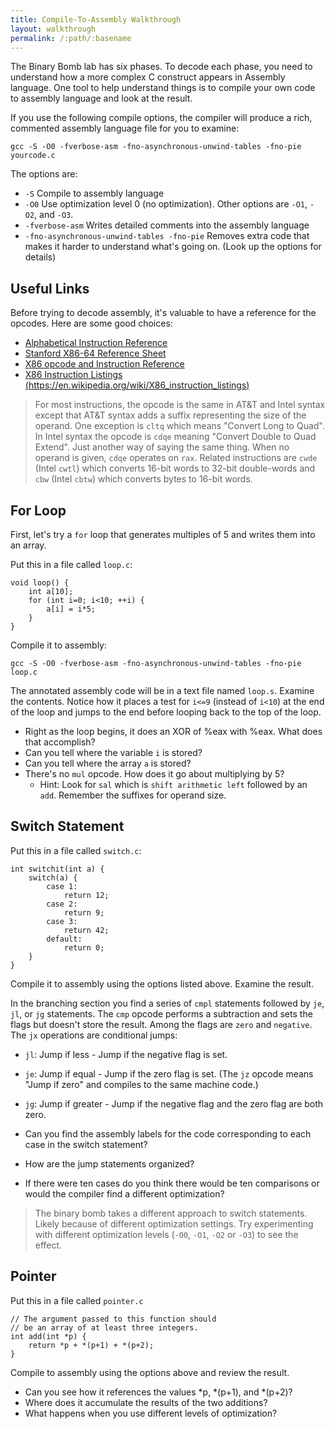 ```yaml
---
title: Compile-To-Assembly Walkthrough
layout: walkthrough
permalink: /:path/:basename
---
```

The Binary Bomb lab has six phases. To decode each phase, you need to understand how a more complex C construct appears in Assembly language. One tool to help understand things is to compile your own code to assembly language and look at the result.

If you use the following compile options, the compiler will produce a rich, commented assembly language file for you to examine:

```
gcc -S -O0 -fverbose-asm -fno-asynchronous-unwind-tables -fno-pie yourcode.c
```
The options are:
* `-S` Compile to assembly language
* `-O0` Use optimization level 0 (no optimization). Other options are `-O1`, `-O2`, and `-O3`.
* `-fverbose-asm` Writes detailed comments into the assembly language
* `-fno-asynchronous-unwind-tables -fno-pie` Removes extra code that makes it harder to understand what's going on. (Look up the options for details)

## Useful Links

Before trying to decode assembly, it's valuable to have a reference for the opcodes. Here are some good choices:

* [Alphabetical Instruction Reference](https://www.felixcloutier.com/x86/)
* [Stanford X86-64 Reference Sheet](https://web.stanford.edu/class/cs107/resources/x86-64-reference.pdf)
* [X86 opcode and Instruction Reference](http://ref.x86asm.net/)
* [X86 Instruction Listings (https://en.wikipedia.org/wiki/X86_instruction_listings)](https://web.stanford.edu/class/cs107/resources/)

> For most instructions, the opcode is the same in AT&T and Intel syntax except that AT&T syntax adds a suffix representing the size of the operand. One exception is `cltq` which means "Convert Long to Quad". In Intel syntax the opcode is `cdqe` meaning "Convert Double to Quad Extend". Just another way of saying the same thing. When no operand is given, `cdqe` operates on `rax`. Related instructions are `cwde` (Intel `cwtl`) which converts 16-bit words to 32-bit double-words and `cbw` (Intel `cbtw`) which converts bytes to 16-bit words.

## For Loop

First, let's try a `for` loop that generates multiples of 5 and writes them into an array.

Put this in a file called `loop.c`:
```
void loop() {
    int a[10];
    for (int i=0; i<10; ++i) {
        a[i] = i*5;
    }
}
```

Compile it to assembly:
```
gcc -S -O0 -fverbose-asm -fno-asynchronous-unwind-tables -fno-pie loop.c
```

The annotated assembly code will be in a text file named `loop.s`. Examine the contents. Notice how it places a test for `i<=9` (instead of `i<10`) at the end of the loop and jumps to the end before looping back to the top of the loop.

* Right as the loop begins, it does an XOR of %eax with %eax. What does that accomplish?
* Can you tell where the variable `i` is stored?
* Can you tell where the array `a` is stored?
* There's no `mul` opcode. How does it go about multiplying by 5?
    * Hint: Look for `sal` which is `shift arithmetic left` followed by an `add`. Remember the suffixes for operand size.

## Switch Statement

Put this in a file called `switch.c`:
```
int switchit(int a) {
    switch(a) {
        case 1:
            return 12;
        case 2:
            return 9;
        case 3:
            return 42;
        default:
            return 0;
    }
}
```

Compile it to assembly using the options listed above. Examine the result.

In the branching section you find a series of `cmpl` statements followed by `je`, `jl`, or `jg` statements. The `cmp` opcode performs a subtraction and sets the flags but doesn't store the result. Among the flags are `zero` and `negative`. The `jx` operations are conditional jumps:

* `jl`: Jump if less - Jump if the negative flag is set.
* `je`: Jump if equal - Jump if the zero flag is set. (The `jz` opcode means "Jump if zero" and compiles to the same machine code.)
* `jg`: Jump if greater - Jump if the negative flag and the zero flag are both zero.

* Can you find the assembly labels for the code corresponding to each case in the switch statement?
* How are the jump statements organized?
* If there were ten cases do you think there would be ten comparisons or would the compiler find a different optimization?

> The binary bomb takes a different approach to switch statements. Likely because of different optimization settings. Try experimenting with different optimization levels (`-O0`, `-O1`, `-O2` or `-O3`) to see the effect.

## Pointer

Put this in a file called `pointer.c`
```
// The argument passed to this function should
// be an array of at least three integers.
int add(int *p) {
    return *p + *(p+1) + *(p+2);
}
```

Compile to assembly using the options above and review the result.

* Can you see how it references the values *p, *(p+1), and *(p+2)?
* Where does it accumulate the results of the two additions?
* What happens when you use different levels of optimization?



